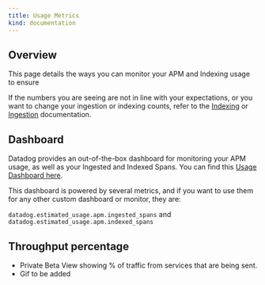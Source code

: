 ```yaml
---
title: Usage Metrics
kind: documentation
---
```

## Overview

This page details the ways you can monitor your APM and Indexing usage to ensure

If the numbers you are seeing are not in line with your expectations, or you want to change your ingestion or indexing counts, refer to the [Indexing][1] or [Ingestion][2] documentation.

## Dashboard

Datadog provides an out-of-the-box dashboard for monitoring your APM usage, as well as your Ingested and Indexed Spans. You can find this [Usage Dashboard here][3].

This dashboard is powered by several metrics, and if you want to use them for any other custom dashboard or monitor, they are:

`datadog.estimated_usage.apm.ingested_spans` and `datadog.estimated_usage.apm.indexed_spans`

## Throughput percentage


- Private Beta View showing % of traffic from services that are being sent.
- Gif to be added


[1]: /tracing/trace_ingestion_and_indexing/indexing
[2]: /tracing/trace_ingestion_and_indexing/ingestion
[3]: https://app.datadoghq.com/dash/integration/30337/app-analytics-usage
